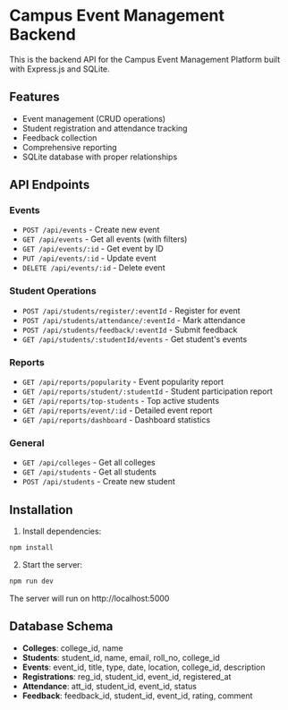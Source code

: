 # Campus Event Management Backend

This is the backend API for the Campus Event Management Platform built with Express.js and SQLite.

## Features

- Event management (CRUD operations)
- Student registration and attendance tracking
- Feedback collection
- Comprehensive reporting
- SQLite database with proper relationships

## API Endpoints

### Events
- `POST /api/events` - Create new event
- `GET /api/events` - Get all events (with filters)
- `GET /api/events/:id` - Get event by ID
- `PUT /api/events/:id` - Update event
- `DELETE /api/events/:id` - Delete event

### Student Operations
- `POST /api/students/register/:eventId` - Register for event
- `POST /api/students/attendance/:eventId` - Mark attendance
- `POST /api/students/feedback/:eventId` - Submit feedback
- `GET /api/students/:studentId/events` - Get student's events

### Reports
- `GET /api/reports/popularity` - Event popularity report
- `GET /api/reports/student/:studentId` - Student participation report
- `GET /api/reports/top-students` - Top active students
- `GET /api/reports/event/:id` - Detailed event report
- `GET /api/reports/dashboard` - Dashboard statistics

### General
- `GET /api/colleges` - Get all colleges
- `GET /api/students` - Get all students
- `POST /api/students` - Create new student

## Installation

1. Install dependencies:
```bash
npm install
```

2. Start the server:
```bash
npm run dev
```

The server will run on http://localhost:5000

## Database Schema

- **Colleges**: college_id, name
- **Students**: student_id, name, email, roll_no, college_id
- **Events**: event_id, title, type, date, location, college_id, description
- **Registrations**: reg_id, student_id, event_id, registered_at
- **Attendance**: att_id, student_id, event_id, status
- **Feedback**: feedback_id, student_id, event_id, rating, comment
